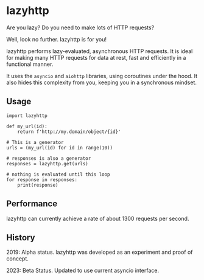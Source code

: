 # lazyhttp

Are you lazy? Do you need to make lots of HTTP requests?

Well, look no further. lazyhttp is for you!

lazyhttp performs lazy-evaluated, asynchronous HTTP requests. It is ideal for making many HTTP requests for data at rest, fast and efficiently in a functional manner.

It uses the `asyncio` and `aiohttp` libraries, using coroutines under the hood. It also hides this complexity from you, keeping you in a synchronous mindset.

## Usage

```
import lazyhttp

def my_url(id):
    return f'http://my.domain/object/{id}'

# This is a generator
urls = (my_url(id) for id in range(10))

# responses is also a generator
responses = lazyhttp.get(urls)

# nothing is evaluated until this loop
for response in responses:
    print(response)
```

## Performance
lazyhttp can currently achieve a rate of about 1300 requests per second.

## History

2019: Alpha status. lazyhttp was developed as an experiment and proof of concept.

2023: Beta Status. Updated to use current asyncio interface.
